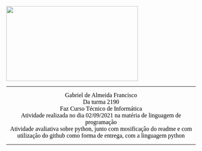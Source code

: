 <img src="https://www1.satc.edu.br/parcelamento_satc/assets/img/logotipo_horizontal.png" width="350" height="200" />
<hr size="3" color=#000000>
<center>
<font color="#000000" size="3" face="Verdana">Gabriel de Almeida Francisco</font>
<br>
<font color="#000000" size="3" face="Arial Black">Da turma 2190</font>
<br>
<font color="#000000" size="3" face="Arial Black">Faz Curso Técnico de Informática</font>
<br>
<font color="#000000" size="3" face="Arial Black">Atividade realizada no dia 02/09/2021 na matéria de linguagem de programação</font>
<br>
<font color="#000000" size="3" face="Arial Black">Atividade avaliativa sobre python, junto com mosificação do readme e com utilização do github como forma de entrega, com a linguagem python</font>
</center>
<hr size="3" color=#000000>
